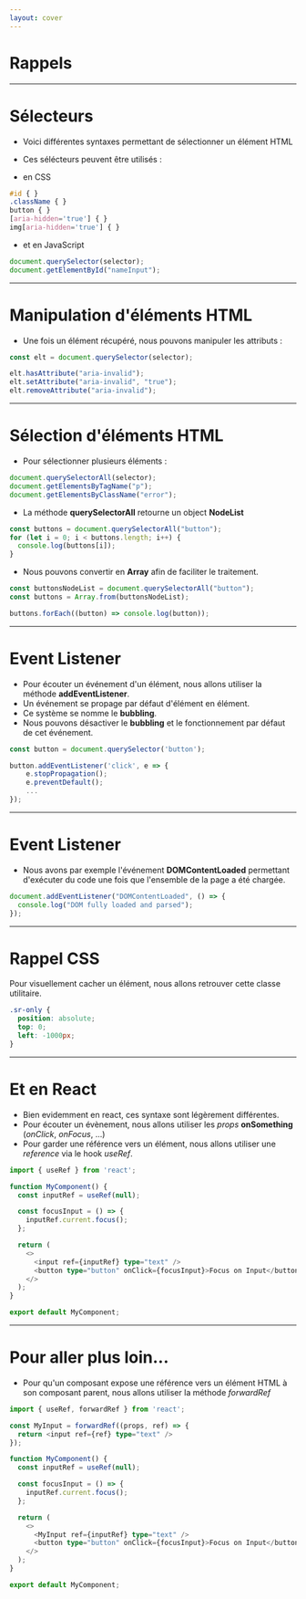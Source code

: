```yaml
---
layout: cover
---
```


# Rappels

---

# Sélecteurs

* Voici différentes syntaxes permettant de sélectionner un élément HTML
* Ces sélécteurs peuvent être utilisés :

* en CSS
```css
#id { }
.className { }
button { }
[aria-hidden='true'] { }
img[aria-hidden='true'] { }
```

* et en JavaScript
```javascript
document.querySelector(selector);
document.getElementById("nameInput");
```
---

# Manipulation d'éléments HTML

- Une fois un élément récupéré, nous pouvons manipuler les attributs :

```javascript
const elt = document.querySelector(selector);

elt.hasAttribute("aria-invalid");
elt.setAttribute("aria-invalid", "true");
elt.removeAttribute("aria-invalid");
```

---

# Sélection d'éléments HTML

- Pour sélectionner plusieurs éléments :

```javascript
document.querySelectorAll(selector);
document.getElementsByTagName("p");
document.getElementsByClassName("error");
```

- La méthode **querySelectorAll** retourne un object **NodeList**

```javascript
const buttons = document.querySelectorAll("button");
for (let i = 0; i < buttons.length; i++) {
  console.log(buttons[i]);
}
```

- Nous pouvons convertir en **Array** afin de faciliter le traitement.

```javascript
const buttonsNodeList = document.querySelectorAll("button");
const buttons = Array.from(buttonsNodeList);

buttons.forEach((button) => console.log(button));
```

---

# Event Listener

- Pour écouter un événement d'un élément, nous allons utiliser la méthode **addEventListener**.
- Un événement se propage par défaut d'élément en élément.
- Ce système se nomme le **bubbling**.
- Nous pouvons désactiver le **bubbling** et le fonctionnement par défaut de cet événement.


```javascript
const button = document.querySelector('button');

button.addEventListener('click', e => {
    e.stopPropagation();
    e.preventDefault();
    ...
});
```

---

# Event Listener

- Nous avons par exemple l'événement **DOMContentLoaded** permettant d'exécuter du code une fois que l'ensemble de la page a été chargée.

```javascript
document.addEventListener("DOMContentLoaded", () => {
  console.log("DOM fully loaded and parsed");
});
```

---

# Rappel CSS

Pour visuellement cacher un élément,  nous allons retrouver cette classe utilitaire.

```css
.sr-only {
  position: absolute;
  top: 0;
  left: -1000px;
}
```

---

# Et en React

* Bien evidemment en react, ces syntaxe sont légèrement différentes. 
* Pour écouter un évènement, nous allons utiliser les *props* **onSomething** (*onClick*, *onFocus*, ...)
* Pour garder une référence vers un élément, nous allons utiliser une *reference* via le hook *useRef*.

```typescript
import { useRef } from 'react';

function MyComponent() {
  const inputRef = useRef(null);

  const focusInput = () => {
    inputRef.current.focus();
  };

  return (
    <>
      <input ref={inputRef} type="text" />
      <button type="button" onClick={focusInput}>Focus on Input</button>
    </>
  );
}

export default MyComponent;
```

---

# Pour aller plus loin...

* Pour qu'un composant expose une référence vers un élément HTML à son composant parent, nous allons utiliser la méthode *forwardRef*

```typescript
import { useRef, forwardRef } from 'react';

const MyInput = forwardRef((props, ref) => {
  return <input ref={ref} type="text" />
});

function MyComponent() {
  const inputRef = useRef(null);

  const focusInput = () => {
    inputRef.current.focus();
  };

  return (
    <>
      <MyInput ref={inputRef} type="text" />
      <button type="button" onClick={focusInput}>Focus on Input</button>
    </>
  );
}

export default MyComponent;
```
